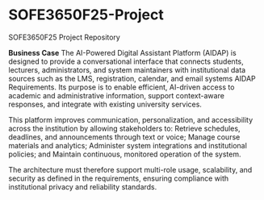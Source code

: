 # SOFE3650F25-Project
SOFE3650F25 Project Repository 

**Business Case** 
The AI-Powered Digital Assistant Platform (AIDAP) is designed to provide a conversational interface that connects students, lecturers, administrators, and system maintainers with institutional data sources such as the LMS, registration, calendar, and email systems
AIDAP Requirements. Its purpose is to enable efficient, AI-driven access to academic and administrative information, support context-aware responses, and integrate with existing university services.

This platform improves communication, personalization, and accessibility across the institution by allowing stakeholders to:
Retrieve schedules, deadlines, and announcements through text or voice;
Manage course materials and analytics;
Administer system integrations and institutional policies; and
Maintain continuous, monitored operation of the system.

The architecture must therefore support multi-role usage, scalability, and security as defined in the requirements, ensuring compliance with institutional privacy and reliability standards.
